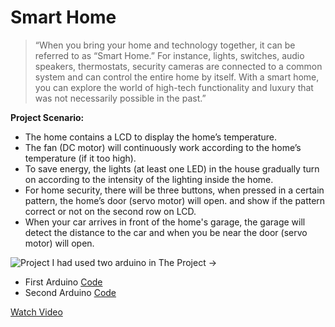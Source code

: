 # Smart Home
> “When you bring your home and technology together, it can be referred to as “Smart Home.” For instance, lights, switches, audio speakers, thermostats, security cameras are connected to a common system and can control the entire home by itself.
> With a smart home, you can explore the world of high-tech functionality and luxury that was not necessarily possible in the past.”
 
**Project Scenario:**
  * The home contains a LCD to display the home’s temperature.
  * The fan (DC motor) will continuously work according to the home’s temperature (if it too high).
  * To save energy, the lights (at least one LED) in the house gradually turn on according to the intensity of the lighting inside the home.
  * For home security, there will be three buttons, when pressed in a certain pattern, the home’s door (servo motor) will open. and show if the pattern correct or not on the second row on LCD.
  * When your car arrives in front of the home's garage, the garage will detect the distance to the car and when you be near the door (servo motor) will open.

![Project](https://github.com/omarhesham2/Robotech/blob/main/WorkShop2021/Darko%20Home.png)
I had used two arduino in The Project ->
  * First Arduino [Code](https://github.com/omarhesham2/Robotech/blob/main/WorkShop2021/1stArduinoCode.ino)
  * Second Arduino [Code](https://github.com/omarhesham2/Robotech/blob/main/WorkShop2021/2ndArduinoCode.ino)
  
[Watch Video](https://drive.google.com/file/d/1RLLV3eAHG7b8_JcTp6Y8hz4E-Sa7C5wK/view?usp=sharing)



